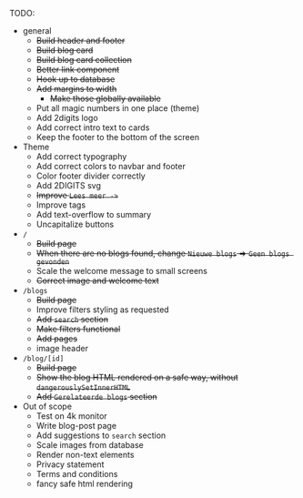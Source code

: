 TODO:

- general
  - ~~Build header and footer~~
  - ~~Build blog card~~
  - ~~Build blog card collection~~
  - ~~Better link component~~
  - ~~Hook up to database~~
  - ~~Add margins to width~~
    - ~~Make those globally available~~
  - Put all magic numbers in one place (theme)
  - Add 2digits logo
  - Add correct intro text to cards
  - Keep the footer to the bottom of the screen
- Theme
  - Add correct typography
  - Add correct colors to navbar and footer
  - Color footer divider correctly
  - Add 2DIGITS svg
  - ~~Improve `Lees meer ->`~~
  - Improve tags
  - Add text-overflow to summary
  - Uncapitalize buttons
- `/`
  - ~~Build page~~
  - ~~When there are no blogs found, change `Nieuwe blogs` => `Geen blogs gevonden`~~
  - Scale the welcome message to small screens
  - ~~Correct image and welcome text~~
- `/blogs`
  - ~~Build page~~
  - Improve filters styling as requested
  - ~~Add `search` section~~
  - ~~Make filters functional~~
  - ~~Add pages~~
  - image header
- `/blog/[id]`
  - ~~Build page~~
  - ~~Show the blog HTML rendered on a safe way, without `dangerouslySetInnerHTML`~~
  - ~~Add `Gerelateerde blogs` section~~
- Out of scope
  - Test on 4k monitor
  - Write blog-post page
  - Add suggestions to `search` section
  - Scale images from database
  - Render non-text elements
  - Privacy statement
  - Terms and conditions
  - fancy safe html rendering
